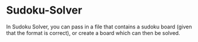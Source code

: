 # Sudoku-Solver
In Sudoku Solver, you can pass in a file that contains a sudoku board (given that the format is correct), or create a board which can then be solved.
